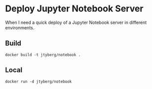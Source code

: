# Deploy Jupyter Notebook Server

When I need a quick deploy of a Jupyter Notebook server in different environments.

## Build

```
docker build -t jtyberg/notebook .
```

## Local

```
docker run -d jtyberg/notebook
```
